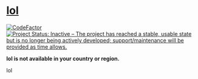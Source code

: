 # [lol](https://ericzhang456.github.io/lol/)

[![CodeFactor](https://www.codefactor.io/repository/github/ericzhang456/lol/badge)](https://www.codefactor.io/repository/github/ericzhang456/lol) [![Project Status: Inactive – The project has reached a stable, usable state but is no longer being actively developed; support/maintenance will be provided as time allows.](https://www.repostatus.org/badges/latest/inactive.svg)](https://www.repostatus.org/#inactive)


**lol is not available in your country or region.**

lol

